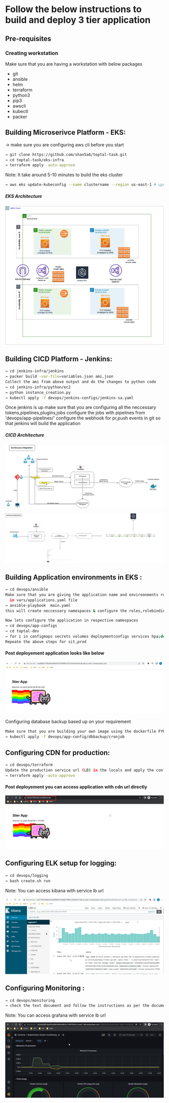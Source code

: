 # Follow the below instructions to build and deploy 3 tier application 

## Pre-requisites 

### Creating workstation 
Make sure that you are having a workstation with below packages
- git
-	ansible
- helm
- terraform
- python3
- pip3
- awscli
- kubectl
- packer


## Building Microserivce Platform - EKS:
→ make sure you are configuring aws cli before you start

```sh 
→ git clone https://github.com/shan5a6/toptal-task.git
→ cd toptal-task/eks-infra
→ terraform apply -auto-approve
```
Note: It take around 5-10 minutes to build the eks cluster
```sh
→ aws eks update-kubeconfig --name clustername --region us-east-1 # update the kubeconfig 
```
##### EKS Architecture
![EKS Architecture](EKS.jpg)

## Building CICD Platform - Jenkins:

```sh
→ cd jenkins-infra/jenkins
→ packer build -var-file=variables.json ami.json
Collect the ami from above output and do the changes to python code 
→ cd jenkins-infra/python/ec2
→ python instance_creation.py
→ kubectl apply -f devops/jenkins-configs/jenkins-sa.yaml
```
Once jenkins is up make sure that you are configuring all the neccessary tokens,pipelines,plugins,jobs
configure the jobs with pipelines from 'devops/app-pipelines/'
configure the webhook for pr,push events in git so that jenkins will build the application

##### CICD Architecture
![CICD Architecture](Toptal-CI.jpg)

![CICD Architecture](Toptal-CD.jpg)

## Building Application environments in EKS :

```sh
→ cd devops/ansible
Make sure that you are giving the application name and enviroonments required in our case we took dev,sit,prod
  in vars/applications.yaml file
→ ansible-playbook 	main.yaml
this will create neccessary namespaces & configure the roles,rolebindings in the namespaces
```

```sh
Now lets configure the application in respective namespaces
→ cd devops/app-configs
→ cd toptal-dev
→ for i in configmaps secrets volumes deploymentconfigs services hpa;do kubectl apply -Rf $i/;done
Repeate the above steps for sit,prod
```

#### Post deployement application looks like below 
![3 tier app](Toptal-App.jpg)

Configuring database backup based up on your requirement

```sh
Make sure that you are building your own image using the dockerfile FYR
→ kubectl apply -f devops/app-config/dbbackup/cronjob
```

## Configuring CDN for production:

```sh
→ cd devops/terraform
Update the production service url (LB) in the locals and apply the configurations
→ terraform apply -auto-approve
```
#### Post deployement you can access application with cdn url directly

![3 tier app CDN](Toptal-Cdn.jpg)

## Configuring ELK setup for logging:

```sh
→ cd devops/logging
→ bash create.sh run
```
Note: You can access kibana with service lb url

![ELK Architecture](Toptal-Logging.jpg)

## Configuring Monitoring :

```sh
→ cd devops/monitoring
→ check the text document and follow the instructions as per the document 
```
Note: You can access grafana with service lb url

![Monitoring Architecture](Toptal-Monitoring.jpg)
